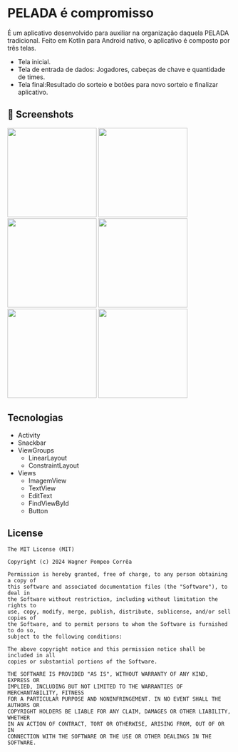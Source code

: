 # PELADA é compromisso

É um aplicativo desenvolvido para auxiliar na organização daquela PELADA tradicional. Feito em Kotlin para Android nativo, o aplicativo é composto por três telas.
* Tela inicial.
* Tela de entrada de dados: Jogadores, cabeças de chave e quantidade de times.
* Tela final:Resultado do sorteio e botões para novo sorteio e finalizar aplicativo.


## :camera_flash: Screenshots
<!-- You can add more screenshots here if you like -->

<img src="https://github.com/user-attachments/assets/420da99b-2870-4c53-8f86-d6382f349659" width=200/>
<img src="https://github.com/user-attachments/assets/4a200a56-ce8e-4b69-acbc-f533962a914e" width=200/>
<img src="https://github.com/user-attachments/assets/0a5afacd-149b-4b7e-a926-0295ccb7ea6f" width=200/>
<img src="https://github.com/user-attachments/assets/cadebb77-4f87-40fa-af08-911af9c97dbd" width=200/>
<img src="https://github.com/user-attachments/assets/1edd324d-2c69-4d5a-8af2-2c46e258501e" width=200/>
<img src="https://github.com/user-attachments/assets/a707f549-e284-400e-9e35-a30f72880a50" width=200/>



## Tecnologias
- Activity
- Snackbar
- ViewGroups
  - LinearLayout
  - ConstraintLayout
- Views
  - ImagemView
  - TextView
  - EditText
  - FindViewById
  - Button
    

## License
```
The MIT License (MIT)

Copyright (c) 2024 Wagner Pompeo Corrêa

Permission is hereby granted, free of charge, to any person obtaining a copy of
this software and associated documentation files (the "Software"), to deal in
the Software without restriction, including without limitation the rights to
use, copy, modify, merge, publish, distribute, sublicense, and/or sell copies of
the Software, and to permit persons to whom the Software is furnished to do so,
subject to the following conditions:

The above copyright notice and this permission notice shall be included in all
copies or substantial portions of the Software.

THE SOFTWARE IS PROVIDED "AS IS", WITHOUT WARRANTY OF ANY KIND, EXPRESS OR
IMPLIED, INCLUDING BUT NOT LIMITED TO THE WARRANTIES OF MERCHANTABILITY, FITNESS
FOR A PARTICULAR PURPOSE AND NONINFRINGEMENT. IN NO EVENT SHALL THE AUTHORS OR
COPYRIGHT HOLDERS BE LIABLE FOR ANY CLAIM, DAMAGES OR OTHER LIABILITY, WHETHER
IN AN ACTION OF CONTRACT, TORT OR OTHERWISE, ARISING FROM, OUT OF OR IN
CONNECTION WITH THE SOFTWARE OR THE USE OR OTHER DEALINGS IN THE SOFTWARE.


